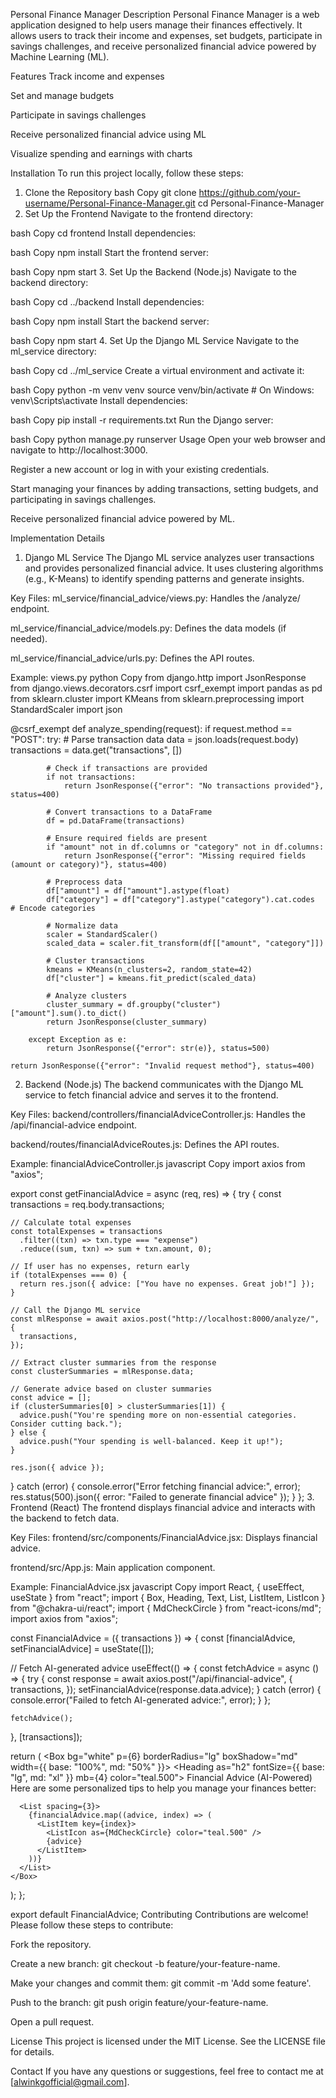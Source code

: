 Personal Finance Manager
Description
Personal Finance Manager is a web application designed to help users manage their finances effectively. It allows users to track their income and expenses, set budgets, participate in savings challenges, and receive personalized financial advice powered by Machine Learning (ML).

Features
Track income and expenses

Set and manage budgets

Participate in savings challenges

Receive personalized financial advice using ML

Visualize spending and earnings with charts

Installation
To run this project locally, follow these steps:

1. Clone the Repository
bash
Copy
git clone https://github.com/your-username/Personal-Finance-Manager.git
cd Personal-Finance-Manager
2. Set Up the Frontend
Navigate to the frontend directory:

bash
Copy
cd frontend
Install dependencies:

bash
Copy
npm install
Start the frontend server:

bash
Copy
npm start
3. Set Up the Backend (Node.js)
Navigate to the backend directory:

bash
Copy
cd ../backend
Install dependencies:

bash
Copy
npm install
Start the backend server:

bash
Copy
npm start
4. Set Up the Django ML Service
Navigate to the ml_service directory:

bash
Copy
cd ../ml_service
Create a virtual environment and activate it:

bash
Copy
python -m venv venv
source venv/bin/activate  # On Windows: venv\Scripts\activate
Install dependencies:

bash
Copy
pip install -r requirements.txt
Run the Django server:

bash
Copy
python manage.py runserver
Usage
Open your web browser and navigate to http://localhost:3000.

Register a new account or log in with your existing credentials.

Start managing your finances by adding transactions, setting budgets, and participating in savings challenges.

Receive personalized financial advice powered by ML.

Implementation Details
1. Django ML Service
The Django ML service analyzes user transactions and provides personalized financial advice. It uses clustering algorithms (e.g., K-Means) to identify spending patterns and generate insights.

Key Files:
ml_service/financial_advice/views.py: Handles the /analyze/ endpoint.

ml_service/financial_advice/models.py: Defines the data models (if needed).

ml_service/financial_advice/urls.py: Defines the API routes.

Example: views.py
python
Copy
from django.http import JsonResponse
from django.views.decorators.csrf import csrf_exempt
import pandas as pd
from sklearn.cluster import KMeans
from sklearn.preprocessing import StandardScaler
import json

@csrf_exempt
def analyze_spending(request):
    if request.method == "POST":
        try:
            # Parse transaction data
            data = json.loads(request.body)
            transactions = data.get("transactions", [])

            # Check if transactions are provided
            if not transactions:
                return JsonResponse({"error": "No transactions provided"}, status=400)

            # Convert transactions to a DataFrame
            df = pd.DataFrame(transactions)

            # Ensure required fields are present
            if "amount" not in df.columns or "category" not in df.columns:
                return JsonResponse({"error": "Missing required fields (amount or category)"}, status=400)

            # Preprocess data
            df["amount"] = df["amount"].astype(float)
            df["category"] = df["category"].astype("category").cat.codes  # Encode categories

            # Normalize data
            scaler = StandardScaler()
            scaled_data = scaler.fit_transform(df[["amount", "category"]])

            # Cluster transactions
            kmeans = KMeans(n_clusters=2, random_state=42)
            df["cluster"] = kmeans.fit_predict(scaled_data)

            # Analyze clusters
            cluster_summary = df.groupby("cluster")["amount"].sum().to_dict()
            return JsonResponse(cluster_summary)

        except Exception as e:
            return JsonResponse({"error": str(e)}, status=500)

    return JsonResponse({"error": "Invalid request method"}, status=400)
2. Backend (Node.js)
The backend communicates with the Django ML service to fetch financial advice and serves it to the frontend.

Key Files:
backend/controllers/financialAdviceController.js: Handles the /api/financial-advice endpoint.

backend/routes/financialAdviceRoutes.js: Defines the API routes.

Example: financialAdviceController.js
javascript
Copy
import axios from "axios";

export const getFinancialAdvice = async (req, res) => {
  try {
    const transactions = req.body.transactions;

    // Calculate total expenses
    const totalExpenses = transactions
      .filter((txn) => txn.type === "expense")
      .reduce((sum, txn) => sum + txn.amount, 0);

    // If user has no expenses, return early
    if (totalExpenses === 0) {
      return res.json({ advice: ["You have no expenses. Great job!"] });
    }

    // Call the Django ML service
    const mlResponse = await axios.post("http://localhost:8000/analyze/", {
      transactions,
    });

    // Extract cluster summaries from the response
    const clusterSummaries = mlResponse.data;

    // Generate advice based on cluster summaries
    const advice = [];
    if (clusterSummaries[0] > clusterSummaries[1]) {
      advice.push("You're spending more on non-essential categories. Consider cutting back.");
    } else {
      advice.push("Your spending is well-balanced. Keep it up!");
    }

    res.json({ advice });
  } catch (error) {
    console.error("Error fetching financial advice:", error);
    res.status(500).json({ error: "Failed to generate financial advice" });
  }
};
3. Frontend (React)
The frontend displays financial advice and interacts with the backend to fetch data.

Key Files:
frontend/src/components/FinancialAdvice.jsx: Displays financial advice.

frontend/src/App.js: Main application component.

Example: FinancialAdvice.jsx
javascript
Copy
import React, { useEffect, useState } from "react";
import { Box, Heading, Text, List, ListItem, ListIcon } from "@chakra-ui/react";
import { MdCheckCircle } from "react-icons/md";
import axios from "axios";

const FinancialAdvice = ({ transactions }) => {
  const [financialAdvice, setFinancialAdvice] = useState([]);

  // Fetch AI-generated advice
  useEffect(() => {
    const fetchAdvice = async () => {
      try {
        const response = await axios.post("/api/financial-advice", {
          transactions,
        });
        setFinancialAdvice(response.data.advice);
      } catch (error) {
        console.error("Failed to fetch AI-generated advice:", error);
      }
    };

    fetchAdvice();
  }, [transactions]);

  return (
    <Box bg="white" p={6} borderRadius="lg" boxShadow="md" width={{ base: "100%", md: "50%" }}>
      <Heading as="h2" fontSize={{ base: "lg", md: "xl" }} mb={4} color="teal.500">
        Financial Advice (AI-Powered)
      </Heading>
      <Text fontSize="md" color="gray.700" mb={6}>
        Here are some personalized tips to help you manage your finances better:
      </Text>

      <List spacing={3}>
        {financialAdvice.map((advice, index) => (
          <ListItem key={index}>
            <ListIcon as={MdCheckCircle} color="teal.500" />
            {advice}
          </ListItem>
        ))}
      </List>
    </Box>
  );
};

export default FinancialAdvice;
Contributing
Contributions are welcome! Please follow these steps to contribute:

Fork the repository.

Create a new branch: git checkout -b feature/your-feature-name.

Make your changes and commit them: git commit -m 'Add some feature'.

Push to the branch: git push origin feature/your-feature-name.

Open a pull request.

License
This project is licensed under the MIT License. See the LICENSE file for details.

Contact
If you have any questions or suggestions, feel free to contact me at [alwinkgofficial@gmail.com].
